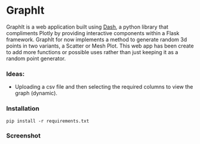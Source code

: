 # GraphIt
GraphIt is a web application built using [Dash](https://plotly.com/dash/), a python library that compliments Plotly by providing interactive components within a Flask framework. 
GraphIt for now implements a method to generate random 3d points in two variants, a Scatter or Mesh Plot.
This web app has been create to add more functions or possible uses rather than just keeping it as a random point generator.


### Ideas:
- Uploading a csv file and then selecting the required columns to view the graph (dynamic).


### Installation
``` pip install -r requirements.txt ```


### Screenshot
